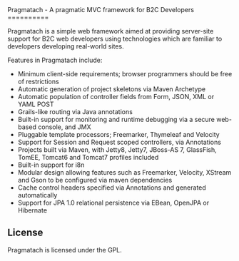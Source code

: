 
<link rel="stylesheet" href="../stylesheets/styles.css"></link>
<link rel="stylesheet" href="../stylesheets/pygment_trac.css"></link>
<a id="introductions"></a>
Pragmatach - A pragmatic MVC framework for B2C Developers
==========

Pragmatach is a simple web framework aimed at providing server-site support for B2C web developers using technologies which are familiar to developers developing real-world sites.

Features in Pragmatach include:

* Minimum client-side requirements; browser programmers should be free of restrictions
* Automatic generation of project skeletons via Maven Archetype
* Automatic population of controller fields from Form, JSON, XML or YAML POST
* Grails-like routing via Java annotations
* Built-in support for monitoring and runtime debugging via a secure web-based console, and JMX
* Pluggable template processors; Freemarker, Thymeleaf and Velocity
* Support for Session and Request scoped controllers, via Annotations
* Projects built via Maven, with Jetty8, Jetty7, JBoss-AS 7, GlassFish, TomEE, Tomcat6 and Tomcat7 profiles included
* Built-in support for i8n
* Modular design allowing features such as Freemarker, Velocity, XStream and Gson to be configured via maven dependencies
* Cache control headers specified via Annotations and generated automatically
* Support for JPA 1.0 relational persistence via EBean, OpenJPA or Hibernate

License
------------------------

Pragmatach is licensed under the GPL.
